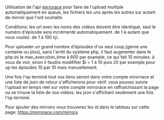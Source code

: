 Utilisation de l'api [mirrorace](https://mirrorace.com) pour faire de l'upload multiple automatiquement en queue, les fichiers les uns aprés les autres sur autant de mirroir que l'ont souhaite.

Conditions: les url avec les noms des vidéos doivent être identique, seul le numéro d'épisode sera incrémenté automatiquement. de 1 à autant que vous voulez. de 1 à 100 içi.

Pour uploader un grand nombre d'épisodes d'un seul coup,(genre une centaine ou plus), sans l'arrêt du système php, il faut augmenter dans le php.ini le max_execution_time à 600 par example, ce qui fait 10 minutes. à vous de voir, sinon il faudra modififier $i = 1 à 10 puis 20 par example pour up les épisodes 10 par 10 mais manuellement.

Une fois l'op terminé tout vos liens seront dans votre compte mirorrace et une liste de json de retour s'afficherons pour vérif. vous pouvez suivre l'upload en temps réel sur votre compte mirrorace en raffraichissant la page ou se trouve la liste de vos vidéos. les json s'affichant seulement une fois l'op terminé.

Pour ajouter des mirroirs vous trouverez les id dans le tableau sur cette page: https://mirrorace.com/mirrors


